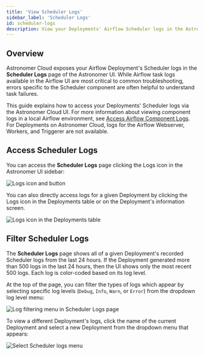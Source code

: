 ```yaml
---
title: 'View Scheduler Logs'
sidebar_label: 'Scheduler Logs'
id: scheduler-logs
description: View your Deployments' Airflow Scheduler logs in the Astronomer Cloud UI.
---
```


## Overview

Astronomer Cloud exposes your Airflow Deployment's Scheduler logs in the **Scheduler Logs** page of the Astronomer UI. While Airflow task logs available in the Airflow UI are most critical to common troubleshooting, errors specific to the Scheduler component are often helpful to understand task failures.

This guide explains how to access your Deployments' Scheduler logs via the Astronomer Cloud UI. For more information about viewing component logs in a local Airflow environment, see [Access Airflow Component Logs](test-and-troubleshoot-locally.md#access-airflow-component-logs). For Deployments on Astronomer Cloud, logs for the Airflow Webserver, Workers, and Triggerer are not available.

## Access Scheduler Logs

You can access the **Scheduler Logs** page clicking the Logs icon in the Astronomer UI sidebar:

![Logs icon and button](/img/docs/log-location.png)

You can also directly access logs for a given Deployment by clicking the Logs icon in the Deployments table or on the Deployment's information screen.

![Logs icon in the Deployments table](/img/docs/deployment-log-button.png)

## Filter Scheduler Logs

The **Scheduler Logs** page shows all of a given Deployment's recorded Scheduler logs from the last 24 hours. If the Deployment generated more than 500 logs in the last 24 hours, then the UI shows only the most recent 500 logs. Each log is color-coded based on its log level.

At the top of the page, you can filter the types of logs which appear by selecting specific log levels (`Debug`, `Info`, `Warn`, or `Error`) from the dropdown log level menu:

![Log filtering menu in Scheduler Logs page](/img/docs/filter-logs.png)

To view a different Deployment's logs, click the name of the current Deployment and select a new Deployment from the dropdown menu that appears:

![Select Scheduler logs menu](/img/docs/select-deployment-logs.png)
